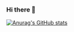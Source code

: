 ### Hi there 👋

[![Anurag's GitHub stats](https://github-readme-stats.vercel.app/api?username=leoyongyuan)](https://github.com/anuraghazra/github-readme-stats)

<!--
**leoyongyuan/leoyongyuan** is a ✨ _special_ ✨ repository because its `README.md` (this file) appears on your GitHub profile.

Here are some ideas to get you started:

- 🔭 I’m currently working on ...
- 🌱 I’m currently learning ...
- 👯 I’m looking to collaborate on ...
- 🤔 I’m looking for help with ...
- 💬 Ask me about ...
- 📫 How to reach me: ...
- 😄 Pronouns: ...
- ⚡ Fun fact: ...
-->
